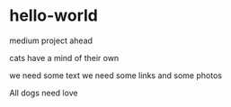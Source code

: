 # hello-world
medium project ahead

cats have a mind of their own

we need some text
we need some links
and some photos

All dogs need love
